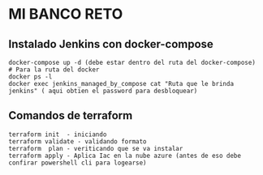 # MI BANCO RETO
## Instalado Jenkins con docker-compose
    docker-compose up -d (debe estar dentro del ruta del docker-compose)
    # Para la ruta del docker 
    docker ps -l 
    docker exec jenkins_managed_by_compose cat "Ruta que le brinda jenkins" ( aqui obtien el password para desbloquear)
    
    
## Comandos de terraform 
    terraform init  - iniciando
    terraform validate - validando formato
    terraform  plan - veriticando que se va instalar
    terraform apply - Aplica Iac en la nube azure (antes de eso debe confirar powershell cli para logearse)



